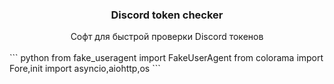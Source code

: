 <div align="center">
<h3>Discord token checker</h3>
Софт для быстрой проверки Discord токенов
</div>
<br>
``` python
from fake_useragent import FakeUserAgent
from colorama import Fore,init
import asyncio,aiohttp,os
```
